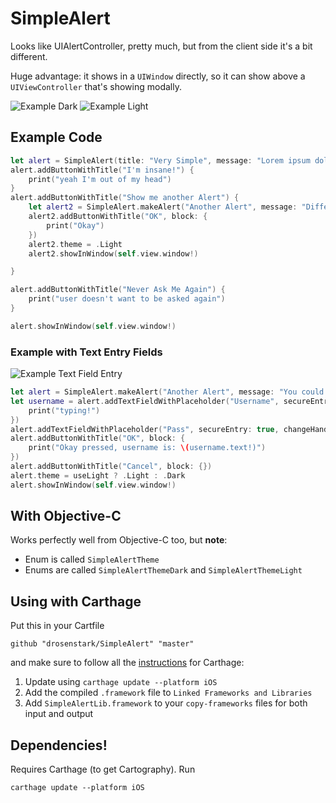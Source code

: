 # SimpleAlert
Looks like UIAlertController, pretty much, but from the client side it's a bit different.

Huge advantage: it shows in a `UIWindow` directly, so it can show above a `UIViewController` that's showing modally.

![Example Dark](http://dr2050.com/automatic-images/SimpleAlertDark.png)
![Example Light](http://dr2050.com/automatic-images/SimpleAlertLight.png)


## Example Code

```swift
let alert = SimpleAlert(title: "Very Simple", message: "Lorem ipsum dolor sit amet, consectetur adipiscing elit. Donec quam quam, posuere eu diam ut, imperdiet bibendum magna. Integer ut luctus enim, vel fermentum enim. Aenean elementum cursus metus, sit amet\n\niaculis tellus suscipit ac. Cras nec ex in ex auctor convallis. Nullam fermentum quam nibh, eget iaculis sapien eleifend eu. Proin arcu diam, laoreet non egestas nec, bibendum non neque.\n\nAre you really sure you want to do this?")
alert.addButtonWithTitle("I'm insane!") {
    print("yeah I'm out of my head")
}
alert.addButtonWithTitle("Show me another Alert") {
    let alert2 = SimpleAlert.makeAlert("Another Alert", message: "Different theme, get it?");
    alert2.addButtonWithTitle("OK", block: {
        print("Okay")
    })
    alert2.theme = .Light
    alert2.showInWindow(self.view.window!)

}

alert.addButtonWithTitle("Never Ask Me Again") {
    print("user doesn't want to be asked again")
}

alert.showInWindow(self.view.window!)
```

### Example with Text Entry Fields

![Example Text Field Entry](http://dr2050.com/automatic-images/SimpleAlertUsernamePass.png)

```swift
let alert = SimpleAlert.makeAlert("Another Alert", message: "You could fill out these boxes.");
let username = alert.addTextFieldWithPlaceholder("Username", secureEntry: false, changeHandler: { (textField) in
    print("typing!")
})
alert.addTextFieldWithPlaceholder("Pass", secureEntry: true, changeHandler: nil)
alert.addButtonWithTitle("OK", block: {
    print("Okay pressed, username is: \(username.text!)")
})
alert.addButtonWithTitle("Cancel", block: {})
alert.theme = useLight ? .Light : .Dark
alert.showInWindow(self.view.window!)
```



## With Objective-C

Works perfectly well from Objective-C too, but **note**:
- Enum is called `SimpleAlertTheme`
- Enums are called `SimpleAlertThemeDark` and `SimpleAlertThemeLight`

## Using with Carthage

Put this in your Cartfile

`github "drosenstark/SimpleAlert" "master"`

and make sure to follow all the [instructions](https://github.com/Carthage/Carthage#getting-started) for Carthage:
1. Update using `carthage update --platform iOS`
1. Add the compiled `.framework` file to `Linked Frameworks and Libraries`
1. Add `SimpleAlertLib.framework` to your `copy-frameworks` files for both input and output 


## Dependencies!

Requires Carthage (to get Cartography). Run

`carthage update --platform iOS`
